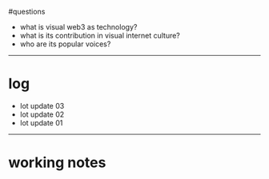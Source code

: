 #questions
- what is visual web3 as technology?
- what is its contribution in visual internet culture?
- who are its popular voices?
---
# log
- lot update 03
- lot update 02
- lot update 01
---
# working notes
